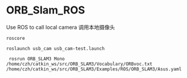 # ORB_Slam_ROS
Use ROS to call local camera
调用本地摄像头 
```
roscore
```
```
roslaunch usb_cam usb_cam-test.launch
```
```
 rosrun ORB_SLAM3 Mono /home/czh/catkin_ws/src/ORB_SLAM3/Vocabulary/ORBvoc.txt /home/czh/catkin_ws/src/ORB_SLAM3/Examples/ROS/ORB_SLAM3/Asus.yaml
```

